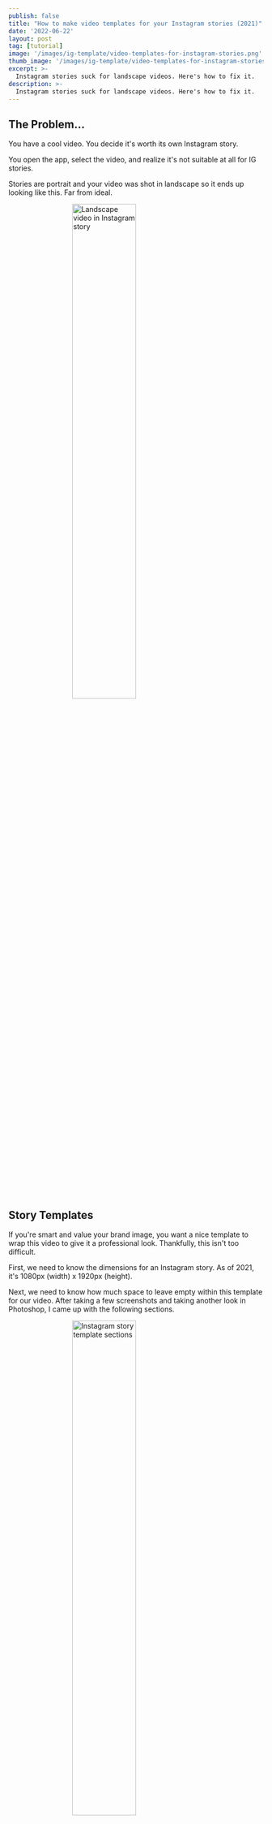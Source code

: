 ```yaml
---
publish: false
title: "How to make video templates for your Instagram stories (2021)"
date: '2022-06-22'
layout: post
tag: [tutorial]
image: '/images/ig-template/video-templates-for-instagram-stories.png'
thumb_image: '/images/ig-template/video-templates-for-instagram-stories.png'
excerpt: >-
  Instagram stories suck for landscape videos. Here's how to fix it.
description: >-
  Instagram stories suck for landscape videos. Here's how to fix it.
---
```


## The Problem...

You have a cool video. You decide it's worth its own Instagram story.

You open the app, select the video, and realize it's not suitable at all for IG stories.

Stories are portrait and your video was shot in landscape so it ends up looking like this. Far from ideal.

<img src="/images/ig-template/video.png" alt="Landscape video in Instagram story" style="display: block; width: 50%; margin: 0 auto;"/>

## Story Templates

If you're smart and value your brand image, you want a nice template to wrap this video to give it a professional look. Thankfully, this isn't too difficult.

First, we need to know the dimensions for an Instagram story. As of 2021, it's 1080px (width) x 1920px (height).

Next, we need to know how much space to leave empty within this template for our video. After taking a few screenshots and taking another look in Photoshop, I came up with the following sections.

<img src="/images/ig-template/template-sections.png" alt="Instagram story template sections" style="display: block; width: 50%; margin: 0 auto;"/>

This should be straightforward enough. In the middle grey section is a 1080px (width) x 600px (height) section for our video. The top and bottom sections are both 1080px (width) x 660px (height) which is where you get to be creative.

Here's what my finished template looks like with the middle section left as transparent for my videos.

<img src="/images/ig-template/template.png" alt="My Instagram story template" style="display: block; width: 50%; margin: 0 auto;"/>

## How to Use Your Story Template

Now that your template is ready we can add it to our video.

First you'll need to create an IG story and select your video. You should see something like this.

<img src="/images/ig-template/step-1.png" alt="Add template to IG Story - Step 1" style="display: block; width: 50%; margin: 0 auto;"/>

Next you'll need to switch to your Photos app, click the share icon, and select "Copy Photo".

Switch back to Instagram, tap the screen to open the text input, and click "Paste" to add your template.

<img src="/images/ig-template/step-2.png" alt="Add template to IG Story - Step 2" style="display: block; width: 50%; margin: 0 auto;"/>

Once the image has been pasted, you should see your template above your video.

<img src="/images/ig-template/step-3.png" alt="Add template to IG Story - Step 3" style="display: block; width: 50%; margin: 0 auto;"/>

Now you can simply touch the template image and pinch to scale it until your video fits nicely within the template.

<img src="/images/ig-template/step-4.png" alt="Add template to IG Story - Step 4" style="display: block; width: 50%; margin: 0 auto;"/>

## Conclusion

This is definitely a bit hacky but it does work. If you make your own IG templates, I'd love to see them. Feel free to [DM me on Instagram](https://www.instagram.com/adamjmorgan/).

If you don't feel capable enough to make one of these on your own, [DM me on Instagram](https://www.instagram.com/adamjmorgan/) and we'll see if we can work something out.
